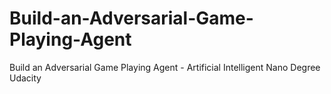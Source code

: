 # Build-an-Adversarial-Game-Playing-Agent
Build an Adversarial Game Playing Agent - Artificial Intelligent Nano Degree Udacity
